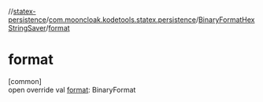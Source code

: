 //[statex-persistence](../../../index.md)/[com.mooncloak.kodetools.statex.persistence](../index.md)/[BinaryFormatHexStringSaver](index.md)/[format](format.md)

# format

[common]\
open override val [format](format.md): BinaryFormat
